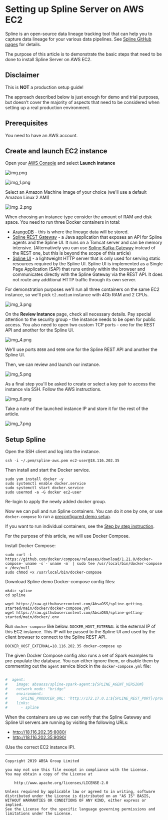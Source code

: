 Setting up Spline Server on AWS EC2
===

Spline is an open-source data lineage tracking tool that can help you to capture data lineage for your various data pipelines.
See [Spline GitHub pages](https://absaoss.github.io/spline/) for details.

The purpose of this article is to demonstrate the basic steps that need to be done to install Spline Server on AWS EC2.

## Disclaimer

This is **NOT** a production setup guide!

The approach described below is just enough for demo and trial purposes, but doesn't cover the majority of aspects that need to be considered when
setting up a real production environment.

## Prerequisites

You need to have an AWS account.

## Create and launch EC2 instance

Open your [AWS Console](https://console.aws.amazon.com/) and select **Launch instance**

![img.png](img.png)

![img_1.png](img_1.png)

Select an Amazon Machine Image of your choice (we'll use a default Amazon Linux 2 AMI)

![img_2.png](img_2.png)

When choosing an instance type consider the amount of RAM and disk space. You need to run three Docker containers in total:

- [ArangoDB](https://hub.docker.com/_/arangodb) - this is where the lineage data will be stored.
- [Spline REST Gateway](https://hub.docker.com/r/absaoss/spline-rest-server) - a Java application that exposes an API for Spline agents and the Spline UI.
  It runs on a Tomcat server and can be memory intensive. (Alternatively you can use
  [Spline Kafka Gateway](https://hub.docker.com/r/absaoss/spline-kafka-server) instead of the REST one, but this is beyond the scope of this article)
- [Spline UI](https://github.com/AbsaOSS/spline-ui) - a lightweight HTTP server that is only used for serving static resources required by the Spline
  UI. Spline UI is implemented as a Single Page Application (SAP) that runs entirely within the browser and communicates directly with the Spline Gateway via
  the REST API. It does not route any additional HTTP traffic through its own server.

For demonstration purposes we'll run all three containers on the same EC2 instance, so we'll pick `t2.medium` instance with 4Gb RAM and 2 CPUs.

![img_3.png](img_3.png)

On the **Review Instance** page, check all necessary details. Pay special attention to the security group - the instance needs to be open for
public access. You also need to open two custom TCP ports - one for the REST API and another for the Spline UI.

![img_4.png](img_4.png)

We'll use ports `8080` and `9090` one for the Spline REST API and another the Spline UI.

Then, we can review and launch our instance.

![img_5.png](img_5.png)

As a final step you'll be asked to create or select a key pair to access the instance via SSH. Follow the AWS instructions.

![img_6.png](img_6.png)

Take a note of the launched instance IP and store it for the rest of the article.

![img_7.png](img_7.png)

## Setup Spline

Open the SSH client and log into the instance.

```shell
ssh -i ~/.pem/spline-aws.pem ec2-user@18.116.202.35
```

Then install and start the Docker service.

```shell
sudo yum install docker -y
sudo systemctl enable docker.service
sudo systemctl start docker.service
sudo usermod -a -G docker ec2-user
```

Re-login to apply the newly added docker group.

Now we can pull and run Spline containers. You can do it one by one, or use `docker-compose` to run
a [preconfigured demo setup](https://github.com/AbsaOSS/spline-getting-started/tree/main/docker).

If you want to run individual containers, see the [Step by step instruction](https://absaoss.github.io/spline/#step-by-step).

For the purpose of this article, we will use Docker Compose.

Install Docker Compose:

```shell
sudo curl -L https://github.com/docker/compose/releases/download/1.21.0/docker-compose-`uname -s`-`uname -m` | sudo tee /usr/local/bin/docker-compose > /dev/null
sudo chmod +x /usr/local/bin/docker-compose
```

Download Spline demo Docker-compose config files:

```shell
mkdir spline
cd spline

wget https://raw.githubusercontent.com/AbsaOSS/spline-getting-started/main/docker/docker-compose.yml
wget https://raw.githubusercontent.com/AbsaOSS/spline-getting-started/main/docker/.env
```

Run `docker-compose` like below. `DOCKER_HOST_EXTERNAL` is the external IP of this EC2 instance. This IP will be passed to the Spline UI and used by
the client browser to connect to the Spline REST API.

```shell
DOCKER_HOST_EXTERNAL=18.116.202.35 docker-compose up
```

The given Docker Compose config also runs a set of Spark examples to pre-populate the database. You can either ignore them, or disable them by
commenting out the `agent` service block in the `docker-compose.yml` file:

```yaml

#  agent:
#    image: absaoss/spline-spark-agent:${SPLINE_AGENT_VERSION}
#    network_mode: "bridge"
#    environment:
#      SPLINE_PRODUCER_URL: 'http://172.17.0.1:${SPLINE_REST_PORT}/producer'
#    links:
#      - spline

```

When the containers are up we can verify that the Spline Gateway and Spline UI servers are running by visiting the following URLs:

- http://18.116.202.35:8080/
- http://18.116.202.35:9090/

(Use the correct EC2 instance IP).

---

    Copyright 2019 ABSA Group Limited

    you may not use this file except in compliance with the License.
    You may obtain a copy of the License at

        http://www.apache.org/licenses/LICENSE-2.0

    Unless required by applicable law or agreed to in writing, software
    distributed under the License is distributed on an "AS IS" BASIS,
    WITHOUT WARRANTIES OR CONDITIONS OF ANY KIND, either express or implied.
    See the License for the specific language governing permissions and
    limitations under the License.
